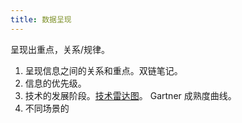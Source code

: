 ```yaml
---
title: 数据呈现
---
```


呈现出重点，关系/规律。

1. 呈现信息之间的关系和重点。双链笔记。
2. 信息的优先级。
3. 技术的发展阶段。[技术雷达图](../t/thoughtworks-radar.md)。 Gartner 成熟度曲线。
4. 不同场景的
  